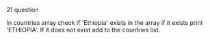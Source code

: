 21 question

In countries array check if 'Ethiopia' exists in the array if it exists print 'ETHIOPIA'. If it does not exist add to the countries list.
